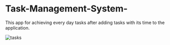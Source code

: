 # Task-Management-System-
This app for achieving every day tasks after adding tasks with its time to the application. 


![tasks](https://user-images.githubusercontent.com/57224535/172687430-3130e3ea-72f1-4945-8c9a-5fd5069dbf82.PNG)

